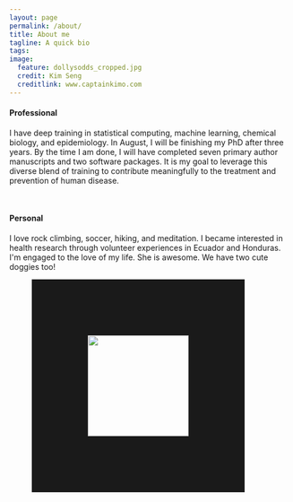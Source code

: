 ```yaml
---
layout: page
permalink: /about/
title: About me
tagline: A quick bio
tags:
image:
  feature: dollysodds_cropped.jpg
  credit: Kim Seng
  creditlink: www.captainkimo.com
---
```


#### Professional
I have deep training in statistical computing, machine 
learning, chemical biology, and epidemiology.  In August, I will be finishing 
my PhD after three years.
By the time I am done, I will have completed
seven primary author manuscripts and 
two software packages.  It is my goal
to leverage this diverse blend of training to contribute
meaningfully to the treatment and prevention of human disease.

<br>

#### Personal
I love rock climbing, soccer, hiking, and meditation. I became interested in health research
through volunteer experiences in Ecuador and Honduras. I'm engaged to the love of my life. She is awesome. We have two cute doggies too!

<figure>
    <img src="{{ site.url }}/images/DaisyandCyrus.JPG" HEIGHT="180" WIDTH="180" BORDER="100" ALIGN="left">
</figure>